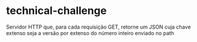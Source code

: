 # technical-challenge
Servidor HTTP que, para cada  requisição GET, retorne um JSON cuja chave extenso seja a versão por  extenso do número inteiro enviado no path
